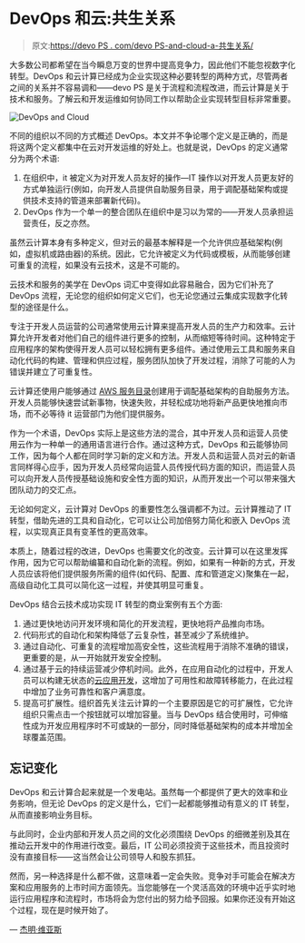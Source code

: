 # DevOps 和云:共生关系

> 原文:[https://devo PS . com/devo PS-and-cloud-a-共生关系/](https://devops.com/devops-and-cloud-a-symbiotic-relationship/)

大多数公司都希望在当今瞬息万变的世界中提高竞争力，因此他们不能忽视数字化转型。DevOps 和云计算已经成为企业实现这种必要转型的两种方式，尽管两者之间的关系并不容易调和——devo PS 是关于流程和流程改进，而云计算是关于技术和服务。了解云和开发运维如何协同工作以帮助企业实现转型目标非常重要。

![DevOps and Cloud](../Images/fb1e18186f6466457b29522f669ccd5e.png)

不同的组织以不同的方式概述 DevOps。本文并不争论哪个定义是正确的，而是将这两个定义都集中在云对开发运维的好处上。也就是说，DevOps 的定义通常分为两个术语:

1.  在组织中，it 被定义为对开发人员友好的操作—IT 操作以对开发人员更友好的方式单独运行(例如，向开发人员提供自助服务目录，用于调配基础架构或提供技术支持的管道来部署新代码)。
2.  DevOps 作为一个单一的整合团队在组织中是习以为常的——开发人员承担运营责任，反之亦然。

虽然云计算本身有多种定义，但对云的最基本解释是一个允许供应基础架构(例如，虚拟机或路由器)的系统。因此，它允许被定义为代码或模板，从而能够创建可重复的流程，如果没有云技术，这是不可能的。

云技术和服务的美学在 DevOps 词汇中变得如此容易融合，因为它们补充了 DevOps 流程，无论您的组织如何定义它们，也无论您通过云集成实现数字化转型的途径是什么。

专注于开发人员运营的公司通常使用云计算来提高开发人员的生产力和效率。云计算允许开发者对他们自己的组件进行更多的控制，从而缩短等待时间。这种特定于应用程序的架构使得开发人员可以轻松拥有更多组件。通过使用云工具和服务来自动化代码的构建、管理和供应过程，服务团队加快了开发过程，消除了可能的人为错误并建立了可重复性。

云计算还使用户能够通过 [AWS 服务目录](https://devops.com/5-reasons-aws-service-catalog-is-sexy-for-devops-and-cloud/)创建用于调配基础架构的自助服务方法。开发人员能够快速尝试新事物，快速失败，并轻松成功地将新产品更快地推向市场，而不必等待 it 运营部门为他们提供服务。

作为一个术语，DevOps 实际上是这些方法的混合，其中开发人员和运营人员使用云作为一种单一的通用语言进行合作。通过这种方式，DevOps 和云能够协同工作，因为每个人都在同时学习新的定义和方法。开发人员和运营人员对云的新语言同样得心应手，因为开发人员经常向运营人员传授代码方面的知识，而运营人员可以向开发人员传授基础设施和安全性方面的知识，从而开发出一个可以带来强大团队动力的交汇点。

无论如何定义，云计算对 DevOps 的重要性怎么强调都不为过。云计算推动了 IT 转型，借助先进的工具和自动化，它可以让公司加倍努力简化和嵌入 DevOps 流程，以实现真正具有变革性的更高效率。

本质上，随着过程的改进，DevOps 也需要文化的改变。云计算可以在这里发挥作用，因为它可以帮助编纂和自动化新的流程。例如，如果有一种新的方式，开发人员应该将他们提供服务所需的组件(如代码、配置、库和管道定义)聚集在一起，高级自动化工具可以简化这一过程，并使其明显可重复。

DevOps 结合云技术成功实现 IT 转型的商业案例有五个方面:

1.  通过更快地访问开发环境和简化的开发流程，更快地将产品推向市场。
2.  代码形式的自动化和架构降低了云复杂性，甚至减少了系统维护。
3.  通过自动化、可重复的流程增加高安全性，这些流程用于消除不准确的错误，更重要的是，从一开始就开发安全控制。
4.  通过基于云的持续运营减少停机时间。此外，在应用自动化的过程中，开发人员可以构建无状态的[云应用开发](https://www.tatvasoft.co.uk/services/cloud-services.php)，这增加了可用性和故障转移能力，在此过程中增加了业务可靠性和客户满意度。
5.  提高可扩展性。组织首先关注云计算的一个主要原因是它的可扩展性，它允许组织只需点击一个按钮就可以增加容量。当与 DevOps 结合使用时，可伸缩性成为开发应用程序时不可或缺的一部分，同时降低基础架构的成本并增加全球覆盖范围。

## 忘记变化

DevOps 和云计算合起来就是一个发电站。虽然每一个都提供了更大的效率和业务影响，但无论 DevOps 的定义是什么，它们一起都能够推动有意义的 IT 转型，从而直接影响业务目标。

与此同时，企业内部和开发人员之间的文化必须围绕 DevOps 的细微差别及其在推动云开发中的作用进行改变。最后，IT 公司必须投资于这些技术，而且投资时没有直接目标——这当然会让公司领导人和股东抓狂。

然而，另一种选择是什么都不做，这意味着一定会失败。竞争对手可能会在解决方案和应用服务的上市时间方面领先。当您能够在一个灵活高效的环境中近乎实时地运行应用程序和流程时，市场将会为您付出的努力给予回报。如果你还没有开始这个过程，现在是时候开始了。

— [杰明·维亚斯](https://devops.com/author/jayminvyas/)